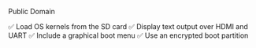 Public Domain

✅ Load OS kernels from the SD card
✅ Display text output over HDMI and UART
✅ Include a graphical boot menu
✅ Use an encrypted boot partition
